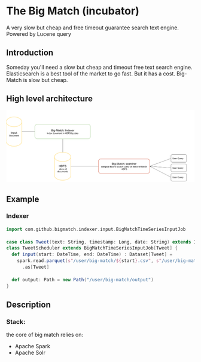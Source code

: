 # The Big Match (incubator)
A very slow but cheap and free timeout guarantee search text engine.
Powered by Lucene query

## Introduction
Someday you'll need a slow but cheap and timeout free text search engine. Elasticsearch is a best tool of the market to go fast. But it has a cost.
Big-Match is slow but cheap.

## High level architecture

![sophia-definition](big-match.png)

## Example

### Indexer

```scala
import com.github.bigmatch.indexer.input.BigMatchTimeSeriesInputJob

case class Tweet(text: String, timestamp: Long, date: String) extends Indexable
class TweetScheduler extends BigMatchTimeSeriesInputJob[Tweet] {
  def input(start: DateTime, end: DateTime) : Dataset[Tweet] =
    spark.read.parquet(s"/user/big-match/${start}.csv", s"/user/big-match/${end}.csv")
      .as[Tweet]
      
  def output: Path = new Path("/user/big-match/output")
}

```

## Description

### Stack:
the core of big match relies on:
- Apache Spark
- Apache Solr 

